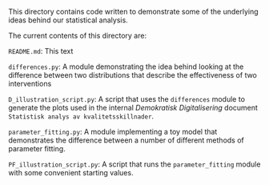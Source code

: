 This directory contains code written to demonstrate some of the underlying ideas behind our statistical analysis.

The current contents of this directory are:

`README.md`: This text

`differences.py`: A module demonstrating the idea behind looking at the difference between two distributions that describe the effectiveness of two interventions

`D_illustration_script.py`: A script that uses the `differences` module to generate the plots used in the internal _Demokratisk Digitalisering_ document `Statistisk analys
av kvalitetsskillnader`.

`parameter_fitting.py`: A module implementing a toy model that demonstrates the difference between a number of different methods of parameter fitting.

`PF_illustration_script.py`: A script that runs the `parameter_fitting` module with some convenient starting values.

